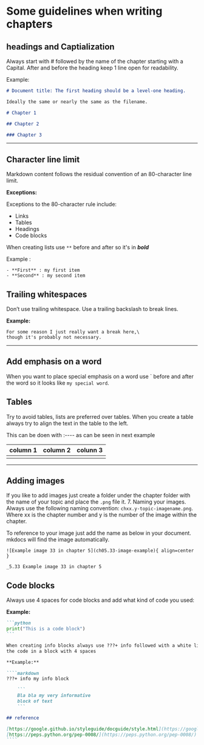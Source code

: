 # Some guidelines when writing chapters

## headings and Captialization

Always start with # followed by the name of the chapter starting with a Capital.
After and before the heading keep 1 line open for readability.

Example:

```markdown
# Document title: The first heading should be a level-one heading.

Ideally the same or nearly the same as the filename.

# Chapter 1

## Chapter 2

### Chapter 3
```

---

## Character line limit

Markdown content follows the residual convention of an 80-character line limit.

**Exceptions:**

Exceptions to the 80-character rule include:

- Links
- Tables
- Headings
- Code blocks

When creating lists use `**` before and after so it's in **_bold_**

Example :

```text
- **First** : my first item
- **Second** : my second item
```

## Trailing whitespaces

Don’t use trailing whitespace. Use a trailing backslash to break lines.

**Example:**

```ascii
For some reason I just really want a break here,\
though it's probably not necessary.
```

---

## Add emphasis on a word

When you want to place special emphasis on a word use \` before and after the word
so it looks like `my special word`.

## Tables

Try to avoid tables, lists are preferred over tables.
When you create a table always try to align the text in the table to the left.

This can be doen with :---- as can be seen in next example

| column 1 | column 2 | colunn 3 |
| :------- | :------- | :------- |
|          |          |          |

---

## Adding images

If you like to add images just create a folder under the chapter folder with
the name of your topic and place the `.png` file it. 7. Naming your images. Always
use the following naming convention: `chxx.y-topic-imagename.png`. Where xx is
the chapter number and y is the number of the image within the chapter.

To reference to your image
just add the name as below in your document. mkdocs will find
the image automatically.

`![Example image 33 in chapter 5](ch05.33-image-example){ align=center }`

`_5.33 Example image 33 in chapter 5`

## Code blocks

Always use 4 spaces for code blocks and add what kind of code you used:

**Example:**

`````markdown
```python
print("This is a code block")
```

When creating info blocks always use ???+ info followed with a white line and
the code in a block with 4 spaces

**Example:**

````markdown
???+ info my info block

    ```
    Bla bla my very informative
    block of text
    ```

## reference

[https://google.github.io/styleguide/docguide/style.html](https://google.github.io/styleguide/docguide/style.html)
[https://peps.python.org/pep-0008/](https://peps.python.org/pep-0008/)
````
`````
